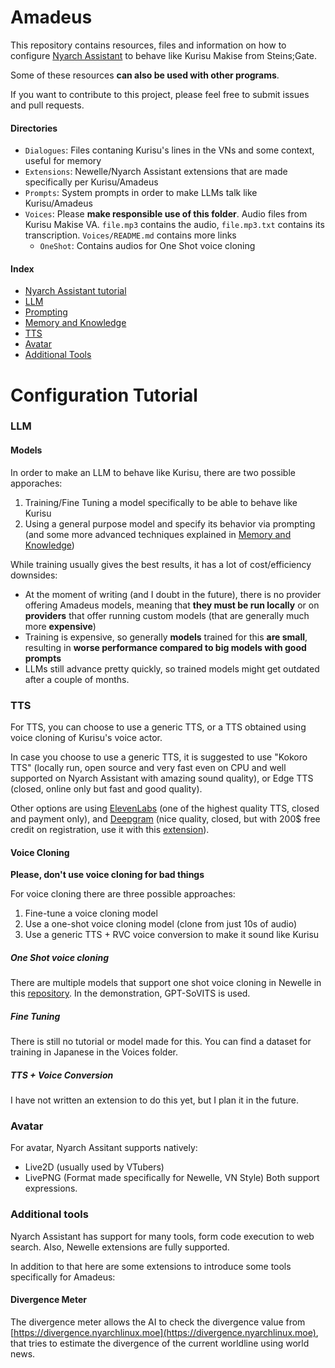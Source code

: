 # Amadeus

This repository contains resources, files and information on how to configure [Nyarch Assistant](https://github.com/NyarchLinux/NyarchAssistant) to behave like Kurisu Makise from Steins;Gate.

Some of these resources **can also be used with other programs**.

If you want to contribute to this project, please feel free to submit issues and pull requests.

#### Directories
- `Dialogues`: Files contaning Kurisu's lines in the VNs and some context, useful for memory 
- `Extensions`: Newelle/Nyarch Assistant extensions that are made specifically per Kurisu/Amadeus 
- `Prompts`: System prompts in order to make LLMs talk like Kurisu/Amadeus 
- `Voices`: Please **make responsible use of this folder**. Audio files from Kurisu Makise VA. `file.mp3` contains the audio, `file.mp3.txt` contains its transcription. `Voices/README.md` contains more links 
    - `OneShot`: Contains audios for One Shot voice cloning
#### Index
- [Nyarch Assistant tutorial]()
- [LLM]()
- [Prompting]()
- [Memory and Knowledge]()
- [TTS]()
- [Avatar]()
- [Additional Tools]()

# Configuration Tutorial

### LLM
#### Models
In order to make an LLM to behave like Kurisu, there are two possible apporaches:
1. Training/Fine Tuning a model specifically to be able to behave like Kurisu
2. Using a general purpose model and specify its behavior via prompting (and some more advanced techniques explained in [Memory and Knowledge]())

While training usually gives the best results, it has a lot of cost/efficiency downsides:
- At the moment of writing (and I doubt in the future), there is no provider offering Amadeus models, meaning that **they must be run locally** or on **providers** that offer running custom models (that are generally much more **expensive**)
- Training is expensive, so generally **models** trained for this **are small**, resulting in **worse performance compared to big models with good prompts**
- LLMs still advance pretty quickly, so trained models might get outdated after a couple of months.

### TTS
For TTS, you can choose to use a generic TTS, or a TTS obtained using voice cloning of Kurisu's voice actor.

In case you choose to use a generic TTS, it is suggested to use "Kokoro TTS" (locally run, open source and very fast even on CPU and well supported on Nyarch Assistant with amazing sound quality), or Edge TTS (closed, online only but fast and good quality).

Other options are using [ElevenLabs](https://elevenlabs.io/) (one of the highest quality TTS, closed and payment only), and [Deepgram](https://deepgram.com/) (nice quality, closed, but with 200$ free credit on registration, use it with this [extension](https://github.com/FrancescoCaracciolo/NewelleExtensions/blob/main/extensions/deepgram.py)).

#### Voice Cloning 
**Please, don't use voice cloning for bad things**

For voice cloning there are three possible approaches:
1. Fine-tune a voice cloning model 
2. Use a one-shot voice cloning model (clone from just 10s of audio)
3. Use a generic TTS + RVC voice conversion to make it sound like Kurisu 

##### One Shot voice cloning 
There are multiple models that support one shot voice cloning in Newelle in this [repository](https://github.com/FrancescoCaracciolo/Newelle-Voice-Cloning).
In the demonstration, GPT-SoVITS is used.


##### Fine Tuning 
There is still no tutorial or model made for this. You can find a dataset for training in Japanese in the Voices folder.

##### TTS + Voice Conversion
I have not written an extension to do this yet, but I plan it in the future.

### Avatar 
For avatar, Nyarch Assitant supports natively:
- Live2D (usually used by VTubers)
- LivePNG (Format made specifically for Newelle, VN Style)
Both support expressions.

### Additional tools 
Nyarch Assistant has support for many tools, form code execution to web search. Also, Newelle extensions are fully supported.

In addition to that here are some extensions to introduce some tools specifically for Amadeus:

#### Divergence Meter
The divergence meter allows the AI to check the divergence value from [https://divergence.nyarchlinux.moe](https://divergence.nyarchlinux.moe), that tries to estimate the divergence of the current worldline using world news. 




